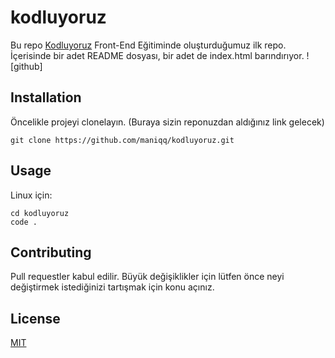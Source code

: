 # kodluyoruz
Bu repo [Kodluyoruz](https://www.example.com) Front-End Eğitiminde oluşturduğumuz ilk repo. İçerisinde bir adet README dosyası, bir adet de index.html barındırıyor. 
![github]
## Installation
 Öncelikle projeyi clonelayın. (Buraya sizin reponuzdan aldığınız link gelecek)
```
git clone https://github.com/maniqq/kodluyoruz.git
```
## Usage
 Linux için:
```
cd kodluyoruz
code .
```
## Contributing 
 Pull requestler kabul edilir. Büyük değişiklikler için lütfen önce neyi değiştirmek istediğinizi tartışmak için konu açınız. 
## License 
[MIT](https://choosealicense.com/licenses/mit/)
